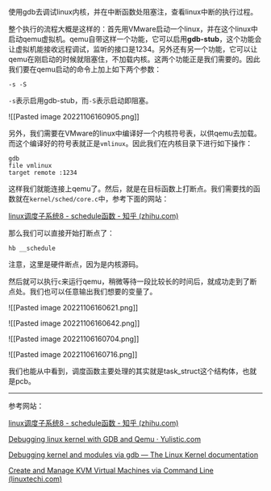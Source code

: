 使用gdb去调试linux内核，并在中断函数处阻塞注，查看linux中断的执行过程。

整个执行的流程大概是这样的：首先用VMware启动一个linux，并在这个linux中启动qemu虚拟机。qemu自带这样一个功能，它可以启用**gdb-stub**，这个功能会让虚拟机能接收远程调试，监听的接口是1234。另外还有另一个功能，它可以让qemu在刚启动的时候就阻塞住，不加载内核。这两个功能正是我们需要的。因此我们要在qemu启动的命令上加上如下两个参数：

```shell
-s -S
```

`-s`表示启用gdb-stub，而`-S`表示启动即阻塞。

![[Pasted image 20221106160905.png]]

另外，我们需要在VMware的linux中编译好一个内核符号表，以供qemu去加载。而这个编译好的符号表就正是`vmlinux`。因此我们在内核目录下进行如下操作：

```shell
gdb
file vmlinux
target remote :1234
```

这样我们就能连接上qemu了。然后，就是在目标函数上打断点。我们需要找的函数就在`kernel/sched/core.c`中，参考下面的网站：

[linux调度子系统8 - schedule函数 - 知乎 (zhihu.com)](https://zhuanlan.zhihu.com/p/363791563)

那么我们可以直接开始打断点了：

```shell
hb __schedule
```

注意，这里是硬件断点，因为是内核源码。

然后就可以执行`c`来运行qemu，稍微等待一段比较长的时间后，就成功走到了断点处。我们也可以任意输出我们想要的变量了。

![[Pasted image 20221106160621.png]]

![[Pasted image 20221106160642.png]]

![[Pasted image 20221106160704.png]]

![[Pasted image 20221106160716.png]]

我们也能从中看到，调度函数主要处理的其实就是task_struct这个结构体，也就是pcb。

---

参考网站：

[linux调度子系统8 - schedule函数 - 知乎 (zhihu.com)](https://zhuanlan.zhihu.com/p/363791563)

[Debugging linux kernel with GDB and Qemu · Yulistic.com](https://yulistic.gitlab.io/2018/12/debugging-linux-kernel-with-gdb-and-qemu/)

[Debugging kernel and modules via gdb — The Linux Kernel documentation](https://docs.kernel.org/dev-tools/gdb-kernel-debugging.html)

[Create and Manage KVM Virtual Machines via Command Line (linuxtechi.com)](https://www.linuxtechi.com/create-manage-kvm-virtual-machine-cli/)